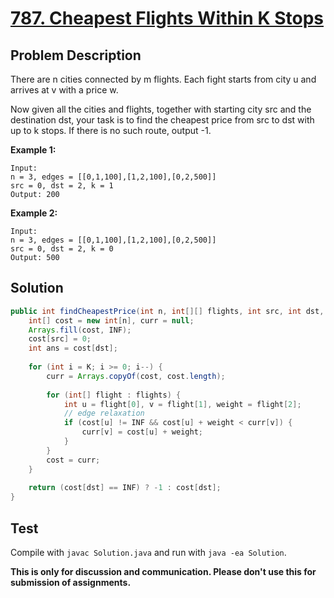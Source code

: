 # [787. Cheapest Flights Within K Stops][title]

## Problem Description

There are n cities connected by m flights. Each fight starts from city u and arrives at v with a price w.

Now given all the cities and flights, together with starting city src and the destination dst, your task is to find the cheapest price from src to dst with up to k stops. If there is no such route, output -1.

**Example 1:**

```
Input: 
n = 3, edges = [[0,1,100],[1,2,100],[0,2,500]]
src = 0, dst = 2, k = 1
Output: 200
```

**Example 2:**

```
Input: 
n = 3, edges = [[0,1,100],[1,2,100],[0,2,500]]
src = 0, dst = 2, k = 0
Output: 500
```

## Solution

```java
public int findCheapestPrice(int n, int[][] flights, int src, int dst, int K) {
    int[] cost = new int[n], curr = null;
    Arrays.fill(cost, INF);
    cost[src] = 0;
    int ans = cost[dst];
    
    for (int i = K; i >= 0; i--) {
        curr = Arrays.copyOf(cost, cost.length);
        
        for (int[] flight : flights) {
            int u = flight[0], v = flight[1], weight = flight[2];
            // edge relaxation
            if (cost[u] != INF && cost[u] + weight < curr[v]) {
                curr[v] = cost[u] + weight;
            }
        }
        cost = curr;
    }
    
    return (cost[dst] == INF) ? -1 : cost[dst];
}
```

## Test

Compile with `javac Solution.java` and run with `java -ea Solution`.

**This is only for discussion and communication. Please don't use this for submission of assignments.**

[title]: https://leetcode.com/problems/cheapest-flights-within-k-stops/
